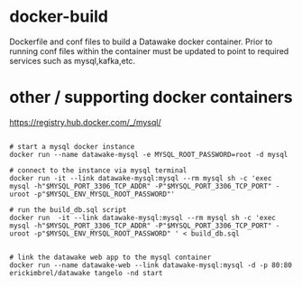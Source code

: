 docker-build
==============

Dockerfile and conf files to build a Datawake docker container.  Prior to running conf files within the container must be updated to point to required services such as mysql,kafka,etc.



other / supporting  docker containers
=====

https://registry.hub.docker.com/_/mysql/


```

# start a mysql docker instance
docker run --name datawake-mysql -e MYSQL_ROOT_PASSWORD=root -d mysql

# connect to the instance via mysql terminal
docker run -it --link datawake-mysql:mysql --rm mysql sh -c 'exec mysql -h"$MYSQL_PORT_3306_TCP_ADDR" -P"$MYSQL_PORT_3306_TCP_PORT" -uroot -p"$MYSQL_ENV_MYSQL_ROOT_PASSWORD"'

# run the build_db.sql script
docker run  -it --link datawake-mysql:mysql --rm mysql sh -c 'exec mysql -h"$MYSQL_PORT_3306_TCP_ADDR" -P"$MYSQL_PORT_3306_TCP_PORT" -uroot -p"$MYSQL_ENV_MYSQL_ROOT_PASSWORD" ' < build_db.sql


# link the datawake web app to the mysql container
docker run --name datawake-web --link datawake-mysql:mysql -d -p 80:80 erickimbrel/datawake tangelo -nd start


```
